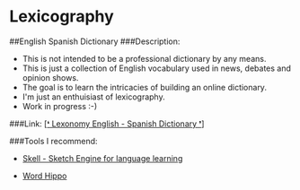 # Lexicography
##English Spanish Dictionary
###Description:

+ This is not intended to be a professional dictionary by any means.
+ This is just a collection of English vocabulary used in news, debates and opinion shows. 
+ The goal is to learn the intricacies of building an online dictionary.
+ I'm just an enthuisiast of lexicography.
+ Work in progress :-)

###Link:
[[&#10075;  Lexonomy English - Spanish Dictionary &#10076;](https://www.lexonomy.eu/#english_spanish "Home page")] 

###Tools I recommend: 

+ [Skell - Sketch Engine for language learning](https://skell.sketchengine.eu "Corpus")

+ [Word Hippo](https://www.wordhippo.com/ "Synonyms, ")